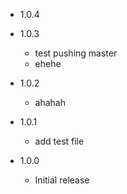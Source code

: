 * 1.0.4
* 1.0.3
  - test pushing master
  - ehehe
* 1.0.2
  - ahahah
* 1.0.1
  - add test file

* 1.0.0
  - Initial release
